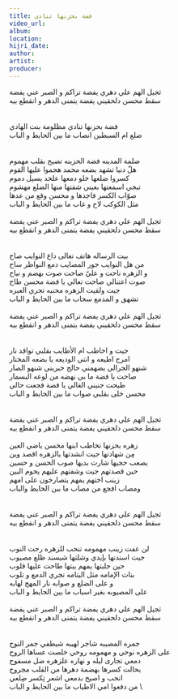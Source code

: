 ```yaml
---
title: فضة بحزنها تنادي
video_url:
album:
location:
hijri_date:
author:
artist:
producer:
---
```


ثجيل الهم علي دهري يفضة تراكم و الصبر عني يفضة \
سقط محسن دلحقيني يفضة يتمنى الدهر و انقطع بيه \
 \
\
فضة بحزنها تنادي مظلومة بنت الهادي \
ضلع ام السبطين انصاب ما بين الحايط و الباب \
 \
\
ضلمة المدينه فضة الحزينه تصيح بقلب مهموم \
هلّ دنيا تشهد بضعه محمد هجموا عليها القوم \
كسروا ضلعها خلو دمعها علخد يسيل دموم \
تبجي اسمعتها بعيني شفتها منها الضلع مهشوم \
صوّاب الكسر فاجدها و محسن وقع من عدها \
مثل الكوكب لاح و غاب ما بين الحايط و الباب \
\
ثجيل الهم علي دهري يفضة تراكم و الصبر عني يفضة \
سقط محسن دلحقيني يفضة يتمنى الدهر و انقطع بيه \
\
\
بيت الرساله هاتف تعالى داع النوايب صاح \
من هل النوايب جور المصايب دمع النواظر ساح \
و الزهره ناحت و عليّ صاحت صوت بهضم و نياح \
صوت اعتنالي صاحت تعالي يا فضة محسن طاح \
جيت ولقيت الزهره محنيه تجري العبره \
تشهق و المدمع سجاب ما بين الحايط و الباب \
\
ثجيل الهم علي دهري يفضة تراكم و الصبر عني يفضة \
سقط محسن دلحقيني يفضة يتمنى الدهر و انقطع بيه \
\
\
جيت و اخاطب ام الأطايب بقلبي تواقد نار \
امرج اطيعه و انتي الوديعه يا بضعه المختار \
شنهو الجرالي يضهمني حالج خبريني شنهو الصار \
صاحت يا فضة ما بي نهضه من لوعه البسمار \
طيحت جنيني الغالي يا فضة فجعت حالي \
محسن خلى بقلبي صواب ما بين الحايط و الباب \
 \
\
ثجيل الهم علي دهري يفضة تراكم و الصبر عني يفضة \
سقط محسن دلحقيني يفضة يتمنى الدهر و انقطع بيه \
\
زهره بحزنها تخاطب ابنها محسن ياضي العين \
مِن شهادتها جيت انشدتها يالزهره اقصد وين \
يصعب حجيها شارت بديها صوب الحسن و حسين \
حين قصدتهم جيت وشفتهم عليهم يحوم البين \
زينب اختهم يمهم يتصارخون على امهم \
ومصاب افجع من مصاب ما بين الحايط والباب \
 \
\
ثجيل الهم علي دهري يفضة تراكم و الصبر عني يفضة \
سقط محسن دلحقيني يفضة يتمنى الدهر و انقطع بيه \
 \
\
لن عفت زينب مهمومه تنحب للزهره رحت النوب \
جيت اسندتها بإيدي وشلتها شيسند ظلع مصيوب \
حين جلبتها يمهم يبتها طاحت عليها قلوب \
بنات الإمامه مثل اليتامه تجري الدمع و تلوب \
و على الضلع و صوابه نار المهج لهابه \
على المصيوبه بغير اسباب ما بين الحايط و الباب \
\
ثجيل الهم علي دهري يفضة تراكم و الصبر عني يفضة \
سقط محسن دلحقيني يفضة يتمنى الدهر و انقطع بيه \
 \
\
جمره المصيبه شاجر لهيبه شيطفي جمر النوح \
على الزهره نوحي و مهمومه روحي خلصت عساها الروح \
دمعي تجارى ليله و نهاره علزهره ضل مسفوح \
بحالت كسرها بهضمة دهرها من القلب مجروح \
انحب و اصيح بدمعي اشعر تِكسر ضِلعي \
من دفعوا امي الاطياب ما بين الحايط و الباب \
